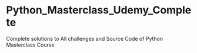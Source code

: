 # Python_Masterclass_Udemy_Complete
Complete solutions to All challenges and Source Code of Python Masterclass Course
